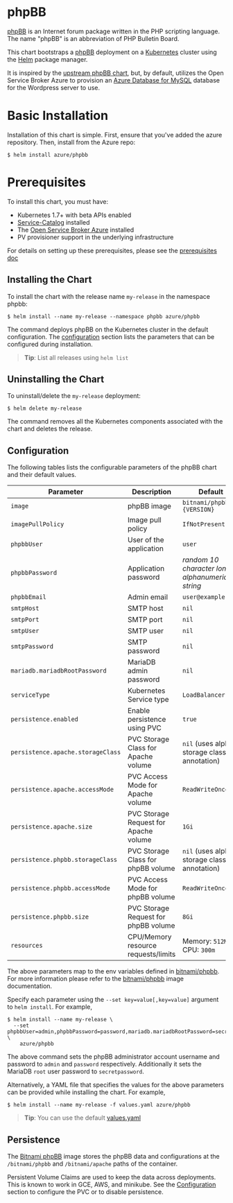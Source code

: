 # phpBB

[phpBB](https://www.phpbb.com/) is an Internet forum package written in the PHP scripting language. The name "phpBB" is an abbreviation of PHP Bulletin Board.

This chart bootstraps a 
[phpBB](https://github.com/bitnami/bitnami-docker-phpbb) deployment on 
a [Kubernetes](http://kubernetes.io) cluster using the [Helm](https://helm.sh)
 package manager.

It is inspired by the 
[upstream phpBB chart](https://github.com/kubernetes/charts/tree/master/stable/phpbb),
but, by default, utilizes the Open Service Broker Azure to provision an 
[Azure Database for MySQL](https://azure.microsoft.com/en-us/services/mysql/) 
database for the Wordpress server to use.

# Basic Installation

Installation of this chart is simple. First, ensure that you've added the azure repository. Then, install from the Azure repo:

```console
$ helm install azure/phpbb
```

# Prerequisites

To install this chart, you must have:

- Kubernetes 1.7+ with beta APIs enabled
- [Service-Catalog](https://github.com/kubernetes-incubator/service-catalog) installed
- The [Open Service Broker Azure](https://github.com/Azure/open-service-broker-azure) installed
- PV provisioner support in the underlying infrastructure

For details on setting up these prerequisites, please see the [prerequisites doc](https://github.com/Azure/helm-charts/tree/master/docs/prerequisities)

## Installing the Chart

To install the chart with the release name `my-release` in the namespace phpbb:

```console
$ helm install --name my-release --namespace phpbb azure/phpbb
```

The command deploys phpBB on the Kubernetes cluster in the default configuration. The [configuration](#configuration) section lists the parameters that can be configured during installation.

> **Tip**: List all releases using `helm list`

## Uninstalling the Chart

To uninstall/delete the `my-release` deployment:

```console
$ helm delete my-release
```

The command removes all the Kubernetes components associated with the chart and deletes the release.

## Configuration

The following tables lists the configurable parameters of the phpBB chart and their default values.

|             Parameter             |              Description              |                         Default                         |
|-----------------------------------|---------------------------------------|---------------------------------------------------------|
| `image`                           | phpBB image                           | `bitnami/phpbb:{VERSION}`                               |
| `imagePullPolicy`                 | Image pull policy                     | `IfNotPresent`                                          |
| `phpbbUser`                       | User of the application               | `user`                                                  |
| `phpbbPassword`                   | Application password                  | _random 10 character long alphanumeric string_          |
| `phpbbEmail`                      | Admin email                           | `user@example.com`                                      |
| `smtpHost`                        | SMTP host                             | `nil`                                                   |
| `smtpPort`                        | SMTP port                             | `nil`                                                   |
| `smtpUser`                        | SMTP user                             | `nil`                                                   |
| `smtpPassword`                    | SMTP password                         | `nil`                                                   |
| `mariadb.mariadbRootPassword`     | MariaDB admin password                | `nil`                                                   |
| `serviceType`                     | Kubernetes Service type               | `LoadBalancer`                                          |
| `persistence.enabled`             | Enable persistence using PVC          | `true`                                                  |
| `persistence.apache.storageClass` | PVC Storage Class for Apache volume   | `nil` (uses alpha storage class annotation)             |
| `persistence.apache.accessMode`   | PVC Access Mode for Apache volume     | `ReadWriteOnce`                                         |
| `persistence.apache.size`         | PVC Storage Request for Apache volume | `1Gi`                                                   |
| `persistence.phpbb.storageClass`  | PVC Storage Class for phpBB volume    | `nil` (uses alpha storage class annotation)             |
| `persistence.phpbb.accessMode`    | PVC Access Mode for phpBB volume      | `ReadWriteOnce`                                         |
| `persistence.phpbb.size`          | PVC Storage Request for phpBB volume  | `8Gi`                                                   |
| `resources`                       | CPU/Memory resource requests/limits   | Memory: `512Mi`, CPU: `300m`                            |

The above parameters map to the env variables defined in [bitnami/phpbb](http://github.com/bitnami/bitnami-docker-phpbb). For more information please refer to the [bitnami/phpbb](http://github.com/bitnami/bitnami-docker-phpbb) image documentation.

Specify each parameter using the `--set key=value[,key=value]` argument to `helm install`. For example,

```console
$ helm install --name my-release \
  --set phpbbUser=admin,phpbbPassword=password,mariadb.mariadbRootPassword=secretpassword \
    azure/phpbb
```

The above command sets the phpBB administrator account username and password to `admin` and `password` respectively. Additionally it sets the MariaDB `root` user password to `secretpassword`.

Alternatively, a YAML file that specifies the values for the above parameters can be provided while installing the chart. For example,

```console
$ helm install --name my-release -f values.yaml azure/phpbb
```

> **Tip**: You can use the default [values.yaml](values.yaml)

## Persistence

The [Bitnami phpBB](https://github.com/bitnami/bitnami-docker-phpbb) image stores the phpBB data and configurations at the `/bitnami/phpbb` and `/bitnami/apache` paths of the container.

Persistent Volume Claims are used to keep the data across deployments. This is known to work in GCE, AWS, and minikube.
See the [Configuration](#configuration) section to configure the PVC or to disable persistence.